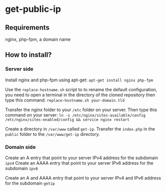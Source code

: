 # get-public-ip

## Requirements
nginx, php-fpm, a domain name

## How to install?
### Server side
Install nginx and php-fpm using apt-get:
`apt-get install nginx php-fpm`

Use the `replace-hostname.sh` script to to rename the default configuration, you need to open a terminal in the directory of the cloned repository then type this command:
`replace-hostname.sh your-domain.tld`

Transfer the nginx folder to your `/etc` folder on your server.
Then type this command on your server:
`ln -s /etc/nginx/sites-available/config /etc/nginx/sites-enabled/config && service nginx restart`

Create a directory in `/var/www` called `get-ip`.
Transfer the `index.php` in the `public` folder to the `/var/www/get-ip` directory.

### Domain side
Create an A entry that point to your server IPv4 address for the subdomain `ipv4`
Create an AAAA entry that point to your server IPv6 address for the subdomain `ipv6`

Create an A and AAAA entry that point to your server IPv4 and IPv6 address for the subdomain `getip`

